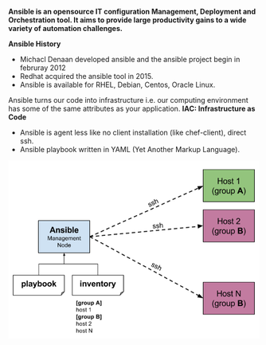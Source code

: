 **Ansible is an opensource IT configuration Management, Deployment and Orchestration tool. It aims to provide large productivity gains to a wide variety of automation challenges.**

**Ansible History**
- Michacl Denaan developed ansible and the ansible project begin in februray 2012
- Redhat acquired the ansible tool in 2015.
- Ansible is available for RHEL, Debian, Centos, Oracle Linux.

Ansible turns our code into infrastructure i.e. our computing environment has some of the same attributes as your application.
**IAC: Infrastructure as Code**

- Ansible is agent less like no client installation (like chef-client), direct ssh.
- Ansible playbook written in YAML (Yet Another Markup Language).

![Alt-text](https://github.com/herrry107/ansible/blob/main/images/ansible-architecture.png)

